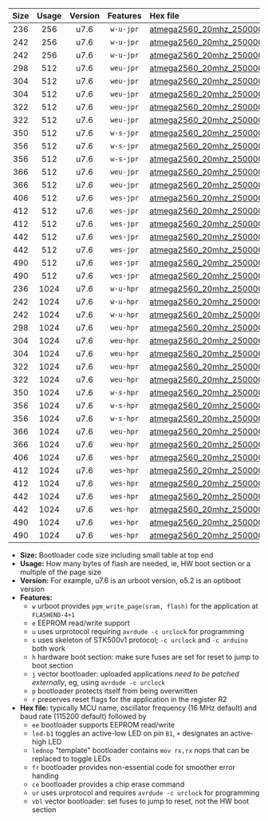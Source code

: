 |Size|Usage|Version|Features|Hex file|
|:-:|:-:|:-:|:-:|:--|
|236|256|u7.6|`w-u-jpr`|[atmega2560_20mhz_250000bps_ur_vbl.hex](https://raw.githubusercontent.com/stefanrueger/urboot/main/bootloaders/atmega2560/fcpu_20mhz/250000_bps/atmega2560_20mhz_250000bps_ur_vbl.hex)|
|242|256|u7.6|`w-u-jpr`|[atmega2560_20mhz_250000bps_led+b7_ur_vbl.hex](https://raw.githubusercontent.com/stefanrueger/urboot/main/bootloaders/atmega2560/fcpu_20mhz/250000_bps/atmega2560_20mhz_250000bps_led+b7_ur_vbl.hex)|
|242|256|u7.6|`w-u-jpr`|[atmega2560_20mhz_250000bps_lednop_ur_vbl.hex](https://raw.githubusercontent.com/stefanrueger/urboot/main/bootloaders/atmega2560/fcpu_20mhz/250000_bps/atmega2560_20mhz_250000bps_lednop_ur_vbl.hex)|
|298|512|u7.6|`weu-jpr`|[atmega2560_20mhz_250000bps_ee_ur_vbl.hex](https://raw.githubusercontent.com/stefanrueger/urboot/main/bootloaders/atmega2560/fcpu_20mhz/250000_bps/atmega2560_20mhz_250000bps_ee_ur_vbl.hex)|
|304|512|u7.6|`weu-jpr`|[atmega2560_20mhz_250000bps_ee_led+b7_ur_vbl.hex](https://raw.githubusercontent.com/stefanrueger/urboot/main/bootloaders/atmega2560/fcpu_20mhz/250000_bps/atmega2560_20mhz_250000bps_ee_led+b7_ur_vbl.hex)|
|304|512|u7.6|`weu-jpr`|[atmega2560_20mhz_250000bps_ee_lednop_ur_vbl.hex](https://raw.githubusercontent.com/stefanrueger/urboot/main/bootloaders/atmega2560/fcpu_20mhz/250000_bps/atmega2560_20mhz_250000bps_ee_lednop_ur_vbl.hex)|
|322|512|u7.6|`weu-jpr`|[atmega2560_20mhz_250000bps_ee_led+b7_fr_ur_vbl.hex](https://raw.githubusercontent.com/stefanrueger/urboot/main/bootloaders/atmega2560/fcpu_20mhz/250000_bps/atmega2560_20mhz_250000bps_ee_led+b7_fr_ur_vbl.hex)|
|322|512|u7.6|`weu-jpr`|[atmega2560_20mhz_250000bps_ee_lednop_fr_ur_vbl.hex](https://raw.githubusercontent.com/stefanrueger/urboot/main/bootloaders/atmega2560/fcpu_20mhz/250000_bps/atmega2560_20mhz_250000bps_ee_lednop_fr_ur_vbl.hex)|
|350|512|u7.6|`w-s-jpr`|[atmega2560_20mhz_250000bps_vbl.hex](https://raw.githubusercontent.com/stefanrueger/urboot/main/bootloaders/atmega2560/fcpu_20mhz/250000_bps/atmega2560_20mhz_250000bps_vbl.hex)|
|356|512|u7.6|`w-s-jpr`|[atmega2560_20mhz_250000bps_led+b7_vbl.hex](https://raw.githubusercontent.com/stefanrueger/urboot/main/bootloaders/atmega2560/fcpu_20mhz/250000_bps/atmega2560_20mhz_250000bps_led+b7_vbl.hex)|
|356|512|u7.6|`w-s-jpr`|[atmega2560_20mhz_250000bps_lednop_vbl.hex](https://raw.githubusercontent.com/stefanrueger/urboot/main/bootloaders/atmega2560/fcpu_20mhz/250000_bps/atmega2560_20mhz_250000bps_lednop_vbl.hex)|
|366|512|u7.6|`weu-jpr`|[atmega2560_20mhz_250000bps_ee_led+b7_fr_ce_ur_vbl.hex](https://raw.githubusercontent.com/stefanrueger/urboot/main/bootloaders/atmega2560/fcpu_20mhz/250000_bps/atmega2560_20mhz_250000bps_ee_led+b7_fr_ce_ur_vbl.hex)|
|366|512|u7.6|`weu-jpr`|[atmega2560_20mhz_250000bps_ee_lednop_fr_ce_ur_vbl.hex](https://raw.githubusercontent.com/stefanrueger/urboot/main/bootloaders/atmega2560/fcpu_20mhz/250000_bps/atmega2560_20mhz_250000bps_ee_lednop_fr_ce_ur_vbl.hex)|
|406|512|u7.6|`wes-jpr`|[atmega2560_20mhz_250000bps_ee_vbl.hex](https://raw.githubusercontent.com/stefanrueger/urboot/main/bootloaders/atmega2560/fcpu_20mhz/250000_bps/atmega2560_20mhz_250000bps_ee_vbl.hex)|
|412|512|u7.6|`wes-jpr`|[atmega2560_20mhz_250000bps_ee_led+b7_vbl.hex](https://raw.githubusercontent.com/stefanrueger/urboot/main/bootloaders/atmega2560/fcpu_20mhz/250000_bps/atmega2560_20mhz_250000bps_ee_led+b7_vbl.hex)|
|412|512|u7.6|`wes-jpr`|[atmega2560_20mhz_250000bps_ee_lednop_vbl.hex](https://raw.githubusercontent.com/stefanrueger/urboot/main/bootloaders/atmega2560/fcpu_20mhz/250000_bps/atmega2560_20mhz_250000bps_ee_lednop_vbl.hex)|
|442|512|u7.6|`wes-jpr`|[atmega2560_20mhz_250000bps_ee_led+b7_fr_vbl.hex](https://raw.githubusercontent.com/stefanrueger/urboot/main/bootloaders/atmega2560/fcpu_20mhz/250000_bps/atmega2560_20mhz_250000bps_ee_led+b7_fr_vbl.hex)|
|442|512|u7.6|`wes-jpr`|[atmega2560_20mhz_250000bps_ee_lednop_fr_vbl.hex](https://raw.githubusercontent.com/stefanrueger/urboot/main/bootloaders/atmega2560/fcpu_20mhz/250000_bps/atmega2560_20mhz_250000bps_ee_lednop_fr_vbl.hex)|
|490|512|u7.6|`wes-jpr`|[atmega2560_20mhz_250000bps_ee_led+b7_fr_ce_vbl.hex](https://raw.githubusercontent.com/stefanrueger/urboot/main/bootloaders/atmega2560/fcpu_20mhz/250000_bps/atmega2560_20mhz_250000bps_ee_led+b7_fr_ce_vbl.hex)|
|490|512|u7.6|`wes-jpr`|[atmega2560_20mhz_250000bps_ee_lednop_fr_ce_vbl.hex](https://raw.githubusercontent.com/stefanrueger/urboot/main/bootloaders/atmega2560/fcpu_20mhz/250000_bps/atmega2560_20mhz_250000bps_ee_lednop_fr_ce_vbl.hex)|
|236|1024|u7.6|`w-u-hpr`|[atmega2560_20mhz_250000bps_ur.hex](https://raw.githubusercontent.com/stefanrueger/urboot/main/bootloaders/atmega2560/fcpu_20mhz/250000_bps/atmega2560_20mhz_250000bps_ur.hex)|
|242|1024|u7.6|`w-u-hpr`|[atmega2560_20mhz_250000bps_led+b7_ur.hex](https://raw.githubusercontent.com/stefanrueger/urboot/main/bootloaders/atmega2560/fcpu_20mhz/250000_bps/atmega2560_20mhz_250000bps_led+b7_ur.hex)|
|242|1024|u7.6|`w-u-hpr`|[atmega2560_20mhz_250000bps_lednop_ur.hex](https://raw.githubusercontent.com/stefanrueger/urboot/main/bootloaders/atmega2560/fcpu_20mhz/250000_bps/atmega2560_20mhz_250000bps_lednop_ur.hex)|
|298|1024|u7.6|`weu-hpr`|[atmega2560_20mhz_250000bps_ee_ur.hex](https://raw.githubusercontent.com/stefanrueger/urboot/main/bootloaders/atmega2560/fcpu_20mhz/250000_bps/atmega2560_20mhz_250000bps_ee_ur.hex)|
|304|1024|u7.6|`weu-hpr`|[atmega2560_20mhz_250000bps_ee_led+b7_ur.hex](https://raw.githubusercontent.com/stefanrueger/urboot/main/bootloaders/atmega2560/fcpu_20mhz/250000_bps/atmega2560_20mhz_250000bps_ee_led+b7_ur.hex)|
|304|1024|u7.6|`weu-hpr`|[atmega2560_20mhz_250000bps_ee_lednop_ur.hex](https://raw.githubusercontent.com/stefanrueger/urboot/main/bootloaders/atmega2560/fcpu_20mhz/250000_bps/atmega2560_20mhz_250000bps_ee_lednop_ur.hex)|
|322|1024|u7.6|`weu-hpr`|[atmega2560_20mhz_250000bps_ee_led+b7_fr_ur.hex](https://raw.githubusercontent.com/stefanrueger/urboot/main/bootloaders/atmega2560/fcpu_20mhz/250000_bps/atmega2560_20mhz_250000bps_ee_led+b7_fr_ur.hex)|
|322|1024|u7.6|`weu-hpr`|[atmega2560_20mhz_250000bps_ee_lednop_fr_ur.hex](https://raw.githubusercontent.com/stefanrueger/urboot/main/bootloaders/atmega2560/fcpu_20mhz/250000_bps/atmega2560_20mhz_250000bps_ee_lednop_fr_ur.hex)|
|350|1024|u7.6|`w-s-hpr`|[atmega2560_20mhz_250000bps.hex](https://raw.githubusercontent.com/stefanrueger/urboot/main/bootloaders/atmega2560/fcpu_20mhz/250000_bps/atmega2560_20mhz_250000bps.hex)|
|356|1024|u7.6|`w-s-hpr`|[atmega2560_20mhz_250000bps_led+b7.hex](https://raw.githubusercontent.com/stefanrueger/urboot/main/bootloaders/atmega2560/fcpu_20mhz/250000_bps/atmega2560_20mhz_250000bps_led+b7.hex)|
|356|1024|u7.6|`w-s-hpr`|[atmega2560_20mhz_250000bps_lednop.hex](https://raw.githubusercontent.com/stefanrueger/urboot/main/bootloaders/atmega2560/fcpu_20mhz/250000_bps/atmega2560_20mhz_250000bps_lednop.hex)|
|366|1024|u7.6|`weu-hpr`|[atmega2560_20mhz_250000bps_ee_led+b7_fr_ce_ur.hex](https://raw.githubusercontent.com/stefanrueger/urboot/main/bootloaders/atmega2560/fcpu_20mhz/250000_bps/atmega2560_20mhz_250000bps_ee_led+b7_fr_ce_ur.hex)|
|366|1024|u7.6|`weu-hpr`|[atmega2560_20mhz_250000bps_ee_lednop_fr_ce_ur.hex](https://raw.githubusercontent.com/stefanrueger/urboot/main/bootloaders/atmega2560/fcpu_20mhz/250000_bps/atmega2560_20mhz_250000bps_ee_lednop_fr_ce_ur.hex)|
|406|1024|u7.6|`wes-hpr`|[atmega2560_20mhz_250000bps_ee.hex](https://raw.githubusercontent.com/stefanrueger/urboot/main/bootloaders/atmega2560/fcpu_20mhz/250000_bps/atmega2560_20mhz_250000bps_ee.hex)|
|412|1024|u7.6|`wes-hpr`|[atmega2560_20mhz_250000bps_ee_led+b7.hex](https://raw.githubusercontent.com/stefanrueger/urboot/main/bootloaders/atmega2560/fcpu_20mhz/250000_bps/atmega2560_20mhz_250000bps_ee_led+b7.hex)|
|412|1024|u7.6|`wes-hpr`|[atmega2560_20mhz_250000bps_ee_lednop.hex](https://raw.githubusercontent.com/stefanrueger/urboot/main/bootloaders/atmega2560/fcpu_20mhz/250000_bps/atmega2560_20mhz_250000bps_ee_lednop.hex)|
|442|1024|u7.6|`wes-hpr`|[atmega2560_20mhz_250000bps_ee_led+b7_fr.hex](https://raw.githubusercontent.com/stefanrueger/urboot/main/bootloaders/atmega2560/fcpu_20mhz/250000_bps/atmega2560_20mhz_250000bps_ee_led+b7_fr.hex)|
|442|1024|u7.6|`wes-hpr`|[atmega2560_20mhz_250000bps_ee_lednop_fr.hex](https://raw.githubusercontent.com/stefanrueger/urboot/main/bootloaders/atmega2560/fcpu_20mhz/250000_bps/atmega2560_20mhz_250000bps_ee_lednop_fr.hex)|
|490|1024|u7.6|`wes-hpr`|[atmega2560_20mhz_250000bps_ee_led+b7_fr_ce.hex](https://raw.githubusercontent.com/stefanrueger/urboot/main/bootloaders/atmega2560/fcpu_20mhz/250000_bps/atmega2560_20mhz_250000bps_ee_led+b7_fr_ce.hex)|
|490|1024|u7.6|`wes-hpr`|[atmega2560_20mhz_250000bps_ee_lednop_fr_ce.hex](https://raw.githubusercontent.com/stefanrueger/urboot/main/bootloaders/atmega2560/fcpu_20mhz/250000_bps/atmega2560_20mhz_250000bps_ee_lednop_fr_ce.hex)|

- **Size:** Bootloader code size including small table at top end
- **Usage:** How many bytes of flash are needed, ie, HW boot section or a multiple of the page size
- **Version:** For example, u7.6 is an urboot version, o5.2 is an optiboot version
- **Features:**
  + `w` urboot provides `pgm_write_page(sram, flash)` for the application at `FLASHEND-4+1`
  + `e` EEPROM read/write support
  + `u` uses urprotocol requiring `avrdude -c urclock` for programming
  + `s` uses skeleton of STK500v1 protocol; `-c urclock` and `-c arduino` both work
  + `h` hardware boot section: make sure fuses are set for reset to jump to boot section
  + `j` vector bootloader: uploaded applications *need to be patched externally*, eg, using `avrdude -c urclock`
  + `p` bootloader protects itself from being overwritten
  + `r` preserves reset flags for the application in the register R2
- **Hex file:** typically MCU name, oscillator frequency (16 MHz default) and baud rate (115200 default) followed by
  + `ee` bootloader supports EEPROM read/write
  + `led-b1` toggles an active-low LED on pin `B1`, `+` designates an active-high LED
  + `lednop` "template" bootloader contains `mov rx,rx` nops that can be replaced to toggle LEDs
  + `fr` bootloader provides non-essential code for smoother error handing
  + `ce` bootloader provides a chip erase command
  + `ur` uses urprotocol and requires `avrdude -c urclock` for programming
  + `vbl` vector bootloader: set fuses to jump to reset, not the HW boot section
